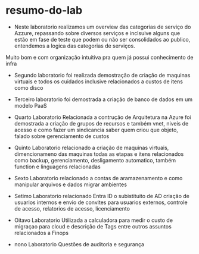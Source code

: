 # resumo-do-lab
- Neste laboratorio realizamos um overview das categorias de serviço do Azzure, repassando sobre diversos serviços e inclsuive alguns que estão em fase de teste que podem ou não ser consolidados ao publico, entendemos a logica das categorias de serviços.

Muito bom e com organização intuitiva pra quem já possui conhecimento de infra

- Segundo laboratorio foi realizada demostração de criação de maquinas virtuais e todos os cuidados inclusive relacionados a custos de itens como disco

- Terceiro laboratorio foi demostrada a criação de banco de dados em um modelo PaaS

- Quarto Laboratorio Relacionada a contrução de Arquitetura na Azure foi demostrada a criação de grupos de recursos e também vnet, niveis de acesso e como fazer um sindicancia saber quem criou que objeto, falado sobre gerenciamento de custos

- Quinto Laboratorio relacionado a criação de maquinas virtuais, dimencionameno das maquinas todas as etapas e itens relacionados como backup, gerenciamento, desligamento automatico, também function e linguagens relacionadas 

- Sexto Laboratorio relacionado a contas de aramazenamento e como manipular arquivos e dados migrar ambientes

- Setimo Laboratorio relacionado Entra ID o subistituito de AD criação de usuarios internos e envio de convites para usuarios externos, controle de acesso, relatorios de acesso, licenciamento
- Oitavo Laboratorio Utilizada a calculadora para medir o custo de migraçao para cloud e descrição de Tags entre outros assuntos relacionados a Finops  

- nono Laboratorio Questões de auditoria e segurança 
